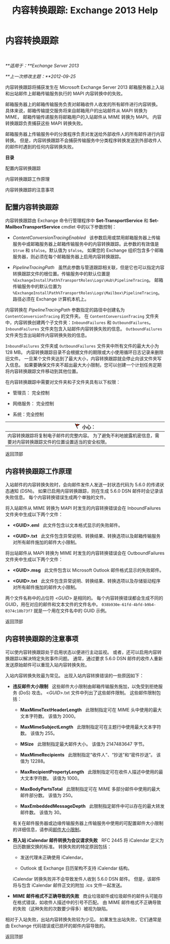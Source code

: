 ﻿---
title: '内容转换跟踪: Exchange 2013 Help'
TOCTitle: 内容转换跟踪
ms:assetid: eb9c7df2-9093-49f9-aa4f-044909bd2225
ms:mtpsurl: https://technet.microsoft.com/zh-cn/library/Bb397226(v=EXCHG.150)
ms:contentKeyID: 50491909
ms.date: 01/11/2018
mtps_version: v=EXCHG.150
ms.translationtype: HT
---

# 内容转换跟踪

 

_**适用于：**Exchange Server 2013_

_**上一次修改主题：**2012-09-25_

内容转换跟踪将捕获发生在 Microsoft Exchange Server 2013 邮箱服务器上入站和出站邮件上邮箱传输服务执行的 MAPI 内容转换中的失败。

邮箱服务器上的邮箱传输服务负责对邮箱收件人收发的所有邮件进行内容转换。 具体来说，邮箱传输提交服务将来自邮箱用户的出站邮件从 MAPI 转换为 MIME， 邮箱传输传递服务将邮箱用户的入站邮件从 MIME 转换为 MAPI。 内容转换跟踪负责捕获这些 MAPI 转换失败。

邮箱服务器上传输服务中的分类程序负责对发送给外部收件人的所有邮件进行内容转换。 但是，内容转换跟踪不会捕获传输服务中分类程序转换发送到外部收件人的邮件时遇到的任何内容转换失败。

**目录**

配置内容转换跟踪

内容转换跟踪工作原理

内容转换跟踪的注意事项

## 配置内容转换跟踪

内容转换跟踪由 Exchange 命令行管理程序中 **Set-TransportService** 和 **Set-MailboxTransportService** cmdlet 中的以下参数控制：

  - *ContentConversionTracingEnabled*   该参数启用或禁用邮箱服务器上传输服务中或邮箱服务器上邮箱传输服务中的内容转换跟踪。此参数的有效值是 `$true` 和 `$false`。默认值为 `$false`。 如果您的 Exchange 组织包含多个邮箱服务器，则必须在每个邮箱服务器上启用内容转换跟踪。

  - *PipelineTracingPath*   虽然此参数与管道跟踪相关联，但是它也可以指定内容转换跟踪文件的根位置。传输服务中的默认位置是 `%ExchangeInstallPath%TransportRoles\Logs\Hub\PipelineTracing`。 邮箱传输服务中的默认位置为 `%ExchangeInstallPath%TransportRoles\Logs\Mailbox\PipelineTracing`。路径必须在 Exchange 计算机本机上。

内容转换在 *PipelineTracingPath* 参数指定的路径中创建名为 `ContentConversionTracing` 的文件夹。 在 `ContentConversionTracing` 文件夹中，内容转换创建两个子文件夹：`InboundFailures` 和 `OutboundFailures`。 `InboundFailures` 文件夹包含入站邮件内容转换失败的信息。 `OutboundFailures` 文件夹包含出站邮件内容转换失败的信息。

`InboundFailures` 文件夹或 `OutboundFailures` 文件夹中所有文件的最大大小为 128 MB。 内容转换跟踪目录不会根据文件的期限或大小使用循环日志记录来删除旧文件。 一旦某个文件夹达到了最大大小，内容转换跟踪就会停止向该文件夹写入信息。 如果要确保文件夹不超出最大大小限制，您可以创建一个计划任务定期将内容转换跟踪文件移动到其他位置。

在内容转换跟踪中需要对文件夹和子文件夹具有以下权限：

  - 管理员： 完全控制

  - 网络服务： 完全控制

  - 系统：完全控制

<table>
<thead>
<tr class="header">
<th><img src="images/Dd876845.Caution(EXCHG.150).gif" title="小心" alt="小心" />小心：</th>
</tr>
</thead>
<tbody>
<tr class="odd">
<td>内容转换跟踪将复制电子邮件的完整内容。 为了避免不利地披露机密信息，需要对内容转换跟踪文件的位置设置适当的安全权限。</td>
</tr>
</tbody>
</table>


返回顶部

## 内容转换跟踪工作原理

入站邮件的内容转换失败时，会向邮件发件人发送一封状态代码为 5.6.0 的传递状态通知 (DSN)。 如果已启用内容转换跟踪，则在生成 5.6.0 DSN 邮件时会记录该失败信息。 每个内容转换错误生成两个单独的文件。

将入站邮件从 MIME 转换为 MAPI 时发生的内容转换错误会在 InboundFailures 文件夹中生成以下两个文件：

  - **\<GUID\>.eml**   此文件包含以文本格式显示的失败邮件。

  - **\<GUID\>.txt**   此文件包含异常说明、转换结果、转换选项以及邮箱传输服务对所有邮件施加的邮件大小限制。

将出站邮件从 MAPI 转换为 MIME 时发生的内容转换错误会在 OutboundFailures 文件夹中生成以下两个文件：

  - **\<GUID\>.msg**   此文件包含以 Microsoft Outlook 邮件格式显示的失败邮件。

  - **\<GUID\>.txt**   此文件包含异常说明、转换结果、转换选项以及存储驱动程序对所有邮件施加的邮件大小限制。

两个文件名称中的占位符 \<*GUID*\> 是相同的。 每个内容转换错误都会生成不同的 GUID，用在对应的邮件和文本文件的文件名中。 `038b930e-61fd-4bfd-b9b4-0374c18b73f7` 就是一个用在文件名中的 GUID 示例。

返回顶部

## 内容转换跟踪的注意事项

可以使内容转换跟踪处于启用状态以便进行主动监视。 或者，还可以启用内容转换跟踪以解决特定失败事件问题。 通常，通过要求 5.6.0 DSN 邮件的收件人重新发送原始邮件可以重现入站内容转换失败。

入站内容转换失败最为常见。 出现入站内容转换错误的一些原因如下：

  - **违反邮件大小限制**   这些邮件大小限制由邮箱传输服务施加，以免受到拒绝服务 (DoS) 攻击。 \<*GUID*\>.txt 文件中列出了这些邮件限制。 这些邮件限制包括：
    
      - **MaxMimeTextHeaderLength**   此限制指定可在 MIME 头中使用的最大文本字符数。 该值为 2000。
    
      - **MaxMimeSubjectLength**   此限制指定可在主题行中使用最大文本字符数。 该值为 255。
    
      - **MSize**   此限制指定最大邮件大小。 该值为 2147483647 字节。
    
      - **MaxMimeRecipients**   此限制指定“收件人”、“抄送”和“密件抄送”。 该值为 12288。
    
      - **MaxRecipientPropertyLength**   此限制指定可在收件人描述中使用的最大文本字符数。 该值为 1000。
    
      - **MaxBodyPartsTotal**   此限制指定可在 MIME 多部分邮件中使用的最大邮件部分数。 该值为 250。
    
      - **MaxEmbeddedMessageDepth**   此限制指定邮件中可以存在的最大转发邮件数。 该值为 30。
    
    有关在邮件服务器或边缘传输服务器上传输服务中使用的可配置邮件大小限制的详细信息，请参阅[邮件大小限制](message-size-limits-exchange-2013-help.md)。

  - **将入站 iCalendar 邮件转换为会议请求失败**   RFC 2445 将 iCalendar 定义为日历数据交换的标准。 转换失败的特定原因包括：
    
      - 发送代理未正确使用 iCalendar。
    
      - Outlook 或 Exchange 日历架构不支持 iCalendar 结构。
    
    iCalendar 转换失败并不会导致发件人收到 5.6.0 DSN 邮件。 但是，该邮件将与包含 iCalendar 邮件正文的附加 .ics 文件一起发送。

  - **MIME 邮件格式不正确导致的失败**   商业垃圾邮件或垃圾邮件的邮件头可能存在格式错误，如收件人描述中的引号不匹配。 由 MIME 邮件格式不正确导致的失败（这种失败的次数要少得多）被视为缺陷。

相对于入站失败，出站内容转换失败较为少见。 如果发生出站失败，它们通常是由 Exchange 代码错误或已损坏的邮件内容导致的。

返回顶部


